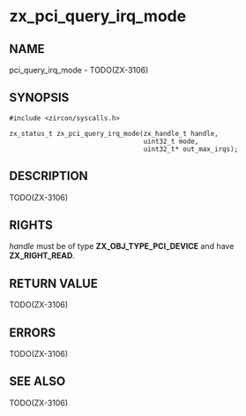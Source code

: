 # zx_pci_query_irq_mode

## NAME

<!-- Updated by update-docs-from-abigen, do not edit. -->

pci_query_irq_mode - TODO(ZX-3106)

## SYNOPSIS

<!-- Updated by update-docs-from-abigen, do not edit. -->

```
#include <zircon/syscalls.h>

zx_status_t zx_pci_query_irq_mode(zx_handle_t handle,
                                  uint32_t mode,
                                  uint32_t* out_max_irqs);
```

## DESCRIPTION

TODO(ZX-3106)

## RIGHTS

<!-- Updated by update-docs-from-abigen, do not edit. -->

*handle* must be of type **ZX_OBJ_TYPE_PCI_DEVICE** and have **ZX_RIGHT_READ**.

## RETURN VALUE

TODO(ZX-3106)

## ERRORS

TODO(ZX-3106)

## SEE ALSO


TODO(ZX-3106)

